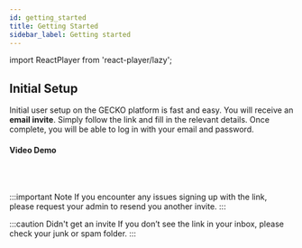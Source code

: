 ```yaml
---
id: getting_started
title: Getting Started
sidebar_label: Getting started
---
```


import ReactPlayer from 'react-player/lazy';

## Initial Setup

Initial user setup on the GECKO platform is fast and easy. You will receive an **email invite**. Simply follow the link and fill in the relevant details. Once complete, you will be able to log in with your email and password.

#### Video Demo

  <ReactPlayer 
  url='https://vimeo.com/473437163/9916d927d7'
  width="100%"
  controls="true"/>    

<br/>
<br/>

:::important Note
If you encounter any issues signing up with the link, please request your admin to resend you another invite.
:::

:::caution Didn't get an invite
If you don’t see the link in your inbox, please check your junk or spam folder.
:::